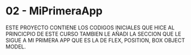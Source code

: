 # 02 - MiPrimeraApp

ESTE PROYECTO CONTIENE LOS CODIGOS INICIALES QUE HICE AL PRINCICPIO DE ESTE CURSO TAMBIEN LE AÑADI LA SECCION QUE LE SIGUE A MI PRIMERA APP QUE ES LA DE FLEX, POSITION, BOX OBJECT MODEL.
